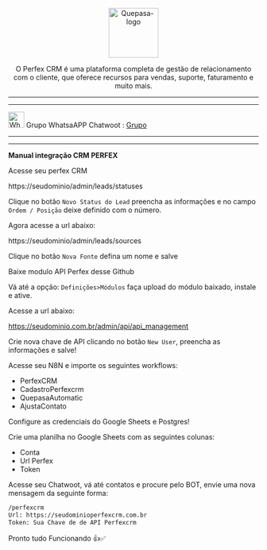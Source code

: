 <p align="center">
	<img src="https://github.com/EngajamentoFlow/perfexquepasa/blob/main/perfex-crm-logo.jpg" alt="Quepasa-logo" width="100" />	
	<p align="center">O Perfex CRM é uma plataforma completa de gestão de relacionamento com o cliente, que oferece recursos para vendas, suporte, faturamento e muito mais.</p>
</p>
<hr />
<p align="left">
</p>
<hr />
<p align="left">
	<img src="https://whatsapp.com/favicon.ico" alt="WhatsAPP-logo" width="32" />
	<span>Grupo WhatsaAPP Chatwoot : </span>
	<a href="https://chat.whatsapp.com/CLKge3hmHmmBcIL04mBzmT" target="_blank">Grupo</a>
<hr />
<hr />

**Manual integração CRM PERFEX**

Acesse seu perfex CRM

https://seudominio/admin/leads/statuses

Clique no botão `Novo Status do Lead` preencha as informações e no campo `Ordem / Posição` deixe definido com o número.

Agora acesse a url abaixo:

https://seudominio/admin/leads/sources

Clique no botão `Nova Fonte` defina um nome e salve

Baixe modulo API Perfex desse Github

Vá até a opção: `Definições>Módulos` faça upload do módulo baixado, instale e ative.

Acesse a url abaixo:

https://seudominio.com.br/admin/api/api_management

Crie nova chave de API clicando no botão `New User`, preencha as informações e salve!

Acesse seu N8N e importe os seguintes workflows:

- PerfexCRM
- CadastroPerfexcrm
- QuepasaAutomatic
- AjustaContato

Configure as credenciais do Google Sheets e Postgres!

Crie uma planilha no Google Sheets com as seguintes colunas:
- Conta
- Url Perfex
- Token

Acesse seu Chatwoot, vá até contatos e procure pelo BOT, envie uma nova mensagem da seguinte forma:

```bash
/perfexcrm
Url: https://seudominioperfexcrm.com.br
Token: Sua Chave de de API Perfexcrm
```

Pronto tudo Funcionando 👍✅
